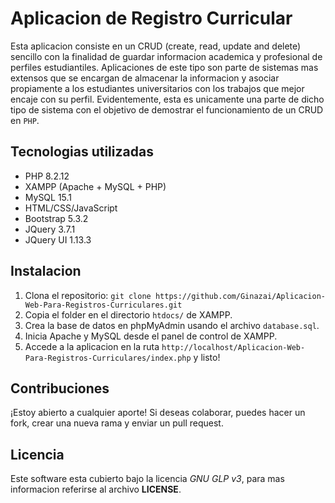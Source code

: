 <h1>Aplicacion de Registro Curricular</h1>
<p>Esta aplicacion consiste en un CRUD (create, read, update and delete) sencillo con la finalidad de guardar informacion academica y profesional de perfiles estudiantiles. Aplicaciones de este tipo son parte de sistemas mas extensos que se encargan de almacenar la informacion y asociar propiamente a los estudiantes universitarios con los trabajos que mejor encaje con su perfil. Evidentemente, esta es unicamente una parte de dicho tipo de sistema con el objetivo de demostrar el funcionamiento de un CRUD en <code>PHP</code>.</p>
<h2>Tecnologias utilizadas</h2>
<ul>
	<li>PHP 8.2.12</li>
	<li>XAMPP (Apache + MySQL + PHP)</li>
	<li>MySQL 15.1</li>
	<li>HTML/CSS/JavaScript</li>
	<li>Bootstrap 5.3.2</li>
	<li>JQuery 3.7.1</li>
	<li>JQuery UI 1.13.3</li>
</ul>
<h2>Instalacion</h2>
<ol>
	<li>Clona el repositorio: <code>git clone https://github.com/Ginazai/Aplicacion-Web-Para-Registros-Curriculares.git</code></li>
   <li>Copia el folder en el directorio <code>htdocs/</code> de XAMPP.</li>
   <li>Crea la base de datos en phpMyAdmin usando el archivo <code>database.sql</code>.</li>
   <li>Inicia Apache y MySQL desde el panel de control de XAMPP.</li>
   <li>Accede a la aplicacion en la ruta <code>http://localhost/Aplicacion-Web-Para-Registros-Curriculares/index.php</code> y listo!</li>
</ol>
<!-- <h2>Estructura del proyecto</h2>
<h2>Pruebas</h2> -->
<h2>Contribuciones</h2>
<p>¡Estoy abierto a cualquier aporte! Si deseas colaborar, puedes hacer un fork, crear una nueva rama y enviar un pull request.</p>
<h2>Licencia</h2>
<p>Este software esta cubierto bajo la licencia <i>GNU GLP v3</i>, para mas informacion referirse al archivo <b>LICENSE</b>.</p>